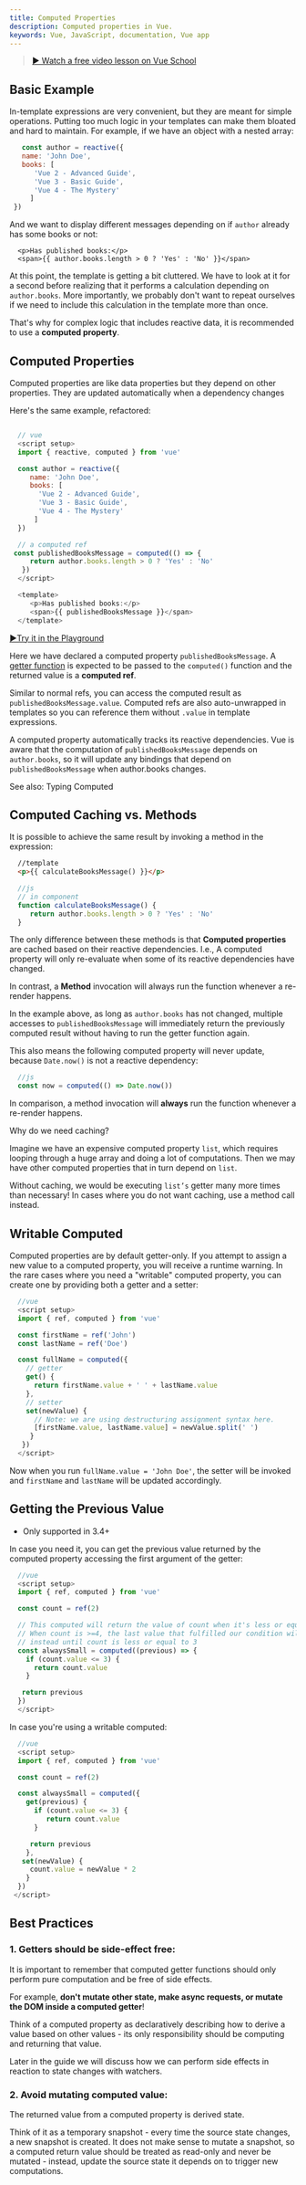 ```yaml
---
title: Computed Properties
description: Computed properties in Vue.
keywords: Vue, JavaScript, documentation, Vue app
---
```



  > [▶ Watch a free video lesson on Vue School](https://vueschool.io/lessons/vue-fundamentals-capi-computed-properties-in-vue-with-the-composition-api?friend=vuejs") 

  ## Basic Example​
  
  
  In-template expressions are very convenient, but they are meant for simple operations. Putting too much logic in your templates can make them bloated and hard to maintain. For example, if we have an object with a nested array:
  
  ``` javascript 
     const author = reactive({
     name: 'John Doe',
     books: [
        'Vue 2 - Advanced Guide',
        'Vue 3 - Basic Guide',
        'Vue 4 - The Mystery'
       ]
   })

  ```

  And we want to display different messages depending on if `author` already has some books or not:

  ``` template
    <p>Has published books:</p>
    <span>{{ author.books.length > 0 ? 'Yes' : 'No' }}</span>
  ```

  At this point, the template is getting a bit cluttered. We have to look at it for a second before realizing that it performs a calculation depending on `author.books`. More importantly, we probably don't want to repeat ourselves if we need to include this calculation in the template more than once.

  That's why for complex logic that includes reactive data, it is recommended to use a **computed property**. 
  
  ## Computed Properties

  Computed properties are like data properties but they depend on other properties. They are updated automatically when a dependency changes

  
  Here's the same example, refactored:

  ``` javascript

    // vue
    <script setup>
    import { reactive, computed } from 'vue'

    const author = reactive({
       name: 'John Doe',
       books: [
         'Vue 2 - Advanced Guide',
         'Vue 3 - Basic Guide',
         'Vue 4 - The Mystery'
        ]
    })

    // a computed ref
   const publishedBooksMessage = computed(() => {
       return author.books.length > 0 ? 'Yes' : 'No'
     })
    </script>

    <template>
       <p>Has published books:</p>
       <span>{{ publishedBooksMessage }}</span>
    </template>
  ```

  <div><a href="https://play.vuejs.org/#eNp1kE9Lw0AQxb/KI5dtoTainkoaaREUoZ5EEONhm0ybYLO77J9CCfnuzta0vdjbzr6Zeb95XbIwZroPlMySzJW2MR6OfDB5oZrWaOvRwZIsfbOnCUrdmuCpQo+N1S0ET4pCFarUynnI4GttMT9PjLpCAUq2NIN41bXCkyYxiZ9rrX/cDF/xDYiPQLjDDRbVXqqSHZ5DUw2tg3zP8lK6pvxHe2DtvSasDs6TPTAT8F2ofhzh0hTygm5pc+I1Yb1rXE3VMsKsyDm5JcY/9Y5GY8xzHI+wnIpVw4nTI/10R2rra+S4xSPEJzkBvvNNs310ztK/RDlLLjy1Zic9cQVkJn+R7gIwxJGlMXiWnZEq77orhH3Pq2NH9DjvTfpfSBSbmA==" style="addcolortext"> ▶Try it in the Playground</a></div>


  Here we have declared a computed property `publishedBooksMessage`. A  <a href="https://developer.mozilla.org/en-US/docs/Web/JavaScript/Reference/Functions/get#description" class="addcolortext">getter function</a> is expected to be passed to the `computed()` function and the returned value is a **computed ref**.

  
 Similar to normal refs, you can access the computed result as `publishedBooksMessage.value`. Computed refs are also auto-unwrapped in templates so you can reference them without `.value` in template expressions.

  A computed property automatically tracks its reactive dependencies. Vue is aware that the computation of `publishedBooksMessage` depends on `author.books`, so it will update any bindings that depend on `publishedBooksMessage` when author.books changes.

  See also: Typing Computed 
  

  ## Computed Caching vs. Methods​

  It is possible to achieve the same result by invoking a method in the expression:

  ``` html
    //template
    <p>{{ calculateBooksMessage() }}</p>

  ```
  ``` javascript
    //js
    // in component
    function calculateBooksMessage() {
       return author.books.length > 0 ? 'Yes' : 'No'
    }
  ```

  The only difference between these methods is that **Computed properties** are cached based on their reactive dependencies. I.e., A computed property will only re-evaluate when some of its reactive dependencies have changed.
  
  In contrast, a **Method** invocation will always run the function whenever a re-render happens.

  In the example above, as long as `author.books` has not changed, multiple accesses to `publishedBooksMessage` will immediately return the previously computed result without having to run the getter function again.

  This also means the following computed property will never update, because `Date.now()` is not a reactive dependency:

  ``` javascript
    //js
    const now = computed(() => Date.now())
  ```

  In comparison, a method invocation will **always** run the function whenever a re-render happens.
  
  Why do we need caching?

 Imagine we have an expensive computed property `list`, which requires looping through a huge array and doing a lot of computations. Then we may have other computed properties that in turn depend on `list`. 
 
 Without caching, we would be executing `list’s` getter many more times than necessary!
 In cases where you do not want caching, use a method call instead.
  
  ## Writable Computed​
  
  Computed properties are by default getter-only. If you attempt to assign a new value to a computed property, you will receive a runtime warning. In the rare cases where you need a "writable" computed property, you can create one by providing both a getter and a setter:

  ``` javascript
    //vue
    <script setup>
    import { ref, computed } from 'vue'

    const firstName = ref('John')
    const lastName = ref('Doe')

    const fullName = computed({
      // getter
      get() {
        return firstName.value + ' ' + lastName.value
      },
      // setter
      set(newValue) {
        // Note: we are using destructuring assignment syntax here.
        [firstName.value, lastName.value] = newValue.split(' ')
       }
     })
    </script>
  ```

  Now when you run `fullName.value = 'John Doe'`, the setter will be invoked and `firstName` and `lastName` will be updated accordingly.

  ## Getting the Previous Value​
  
  - Only supported in 3.4+
  
  In case you need it, you can get the previous value returned by the computed property accessing the first argument of the getter:

  ``` javascript
    //vue
    <script setup>
    import { ref, computed } from 'vue'

    const count = ref(2)

    // This computed will return the value of count when it's less or equal to 3.
    // When count is >=4, the last value that fulfilled our condition will be returned
    // instead until count is less or equal to 3
    const alwaysSmall = computed((previous) => {
      if (count.value <= 3) {
        return count.value
      }

     return previous
    })
    </script>
  ```

  In case you're using a writable computed:

  ``` javascript
    //vue
    <script setup>
    import { ref, computed } from 'vue'

    const count = ref(2)

    const alwaysSmall = computed({
      get(previous) {
        if (count.value <= 3) {
           return count.value
        }

       return previous
      },
     set(newValue) {
       count.value = newValue * 2
      }
    })
   </script>
  ```
  ## Best Practices

  
  ### 1. Getters should be side-effect free:​
 
  It is important to remember that computed getter functions should only perform pure computation and be free of side effects.
  
  For example, **don't mutate other state, make async requests, or mutate the DOM inside a computed getter**! 
 
  Think of a computed property as declaratively describing how to derive a value based on other values - its only responsibility should be computing and returning that value. 
 
  Later in the guide we will discuss how we can perform side effects in reaction to state changes with watchers.

  ### 2. Avoid mutating computed value:
 
  The returned value from a computed property is derived state.
  
  Think of it as a temporary snapshot - every time the source state changes, a new snapshot is created. It does not make sense to mutate a snapshot, so a computed return value should be treated as read-only and never be mutated - instead, update the source state it depends on to trigger new computations.


  
